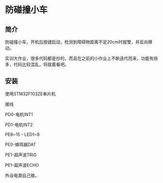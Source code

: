 # 防碰撞小车

## 简介

防碰撞小车，开机后按键启动，检测到障碍物距离不足20cm时报警，并反向移动。

实训大作业，很多代码都是抄的，而且在之前的小作业上不断迭代而来，功能有些多，代码比较混乱，将就着看吧。

## 安装

使用STM32F103ZE单片机

接线

PD0-电机INT1

PD1-电机INT2

PE8~15 - LED1~8

PE0-蜂鸣器DAT

PE1-超声波TRIG

PE1-超声波ECHO

外设电源自己接。